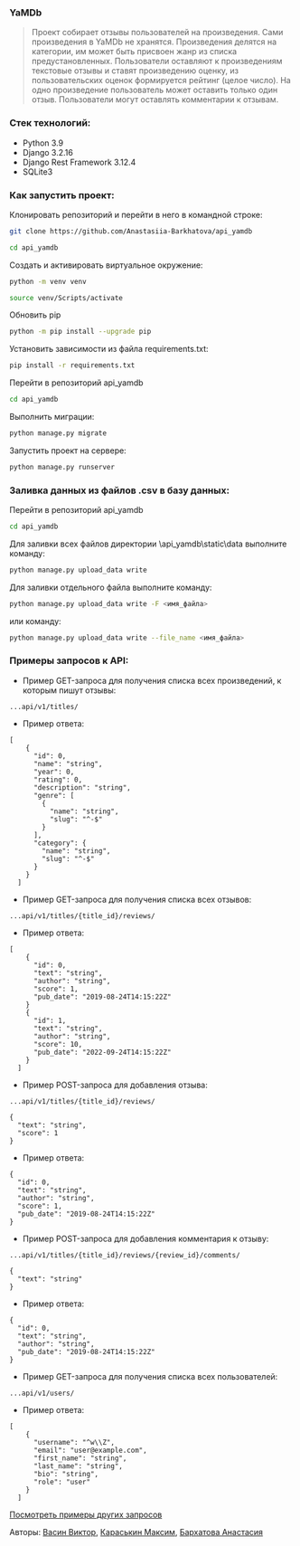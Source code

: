 ### **YaMDb**

> Проект собирает отзывы пользователей на произведения. Сами произведения в YaMDb не хранятся. Произведения делятся на категории, им может быть присвоен жанр из списка предустановленных. Пользователи оставляют к произведениям текстовые отзывы и ставят произведению оценку, из пользовательских оценок формируется рейтинг (целое число). На одно произведение пользователь может оставить только один отзыв. Пользователи могут оставлять комментарии к отзывам.

### **Cтек технологий:**
- Python 3.9
- Django 3.2.16
- Django Rest Framework 3.12.4
- SQLite3

### **Как запустить проект:**

Клонировать репозиторий и перейти в него в командной строке:

```bash
git clone https://github.com/Anastasiia-Barkhatova/api_yamdb
```

```bash
cd api_yamdb
```

Cоздать и активировать виртуальное окружение:

```bash
python -m venv venv
```

```bash
source venv/Scripts/activate
```

Обновить pip

```bash
python -m pip install --upgrade pip
```

Установить зависимости из файла requirements.txt:

```bash
pip install -r requirements.txt
```

Перейти в репозиторий api_yamdb

```bash
cd api_yamdb
```

Выполнить миграции:

```bash
python manage.py migrate
```

Запустить проект на сервере:

```bash
python manage.py runserver
```

### **Заливка данных из файлов .csv в базу данных:**

Перейти в репозиторий api_yamdb

```bash
cd api_yamdb
```
Для заливки всех файлов директории \api_yamdb\static\data выполните команду:

```bash
python manage.py upload_data write
```
Для заливки отдельного файла выполните команду:

```bash
python manage.py upload_data write -F <имя_файла>
```
или команду:

```bash
python manage.py upload_data write --file_name <имя_файла>
```

### **Примеры запросов к API:**

* Пример GET-запроса для получения списка всех произведений, к которым пишут отзывы:
```
...api/v1/titles/
```
* Пример ответа:
```
[
    {
      "id": 0,
      "name": "string",
      "year": 0,
      "rating": 0,
      "description": "string",
      "genre": [
        {
          "name": "string",
          "slug": "^-$"
        }
      ],
      "category": {
        "name": "string",
        "slug": "^-$"
      }
    }
  ]

```
* Пример GET-запроса для получения списка всех отзывов:
```
...api/v1/titles/{title_id}/reviews/
```
* Пример ответа:
```
[
    {
      "id": 0,
      "text": "string",
      "author": "string",
      "score": 1,
      "pub_date": "2019-08-24T14:15:22Z"
    }
    {
      "id": 1,
      "text": "string",
      "author": "string",
      "score": 10,
      "pub_date": "2022-09-24T14:15:22Z"
    }
  ]

```

* Пример POST-запроса для добавления отзыва:
```
...api/v1/titles/{title_id}/reviews/
```
```
{
  "text": "string",
  "score": 1
}
```
* Пример ответа:
```
{
  "id": 0,
  "text": "string",
  "author": "string",
  "score": 1,
  "pub_date": "2019-08-24T14:15:22Z"
}

```

* Пример POST-запроса для добавления комментария к отзыву:
```
...api/v1/titles/{title_id}/reviews/{review_id}/comments/
```
```
{
  "text": "string"
}
```
* Пример ответа:
```
{
  "id": 0,
  "text": "string",
  "author": "string",
  "pub_date": "2019-08-24T14:15:22Z"
}
```
* Пример GET-запроса для получения списка всех пользователей:
```
...api/v1/users/
```
* Пример ответа:
```
[
    {
      "username": "^w\\Z",
      "email": "user@example.com",
      "first_name": "string",
      "last_name": "string",
      "bio": "string",
      "role": "user"
    }
  ]
```
[Посмотреть примеры других запросов](http://127.0.0.1:8000/redoc/)


Авторы: [Васин Виктор](https://github.com/BinDigMind), [Караськин Максим](https://github.com/mac7simka), [Бархатова Анастасия](https://github.com/Anastasiia-Barkhatova)
